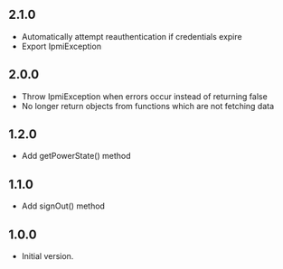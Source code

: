 ## 2.1.0

- Automatically attempt reauthentication if credentials expire
- Export IpmiException

## 2.0.0

- Throw IpmiException when errors occur instead of returning false
- No longer return objects from functions which are not fetching data

## 1.2.0

- Add getPowerState() method

## 1.1.0

- Add signOut() method
## 1.0.0

- Initial version.
